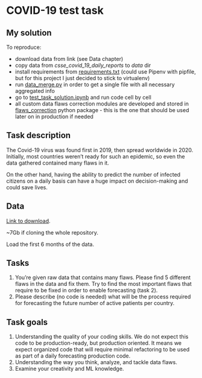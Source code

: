 # COVID-19 test task

## My solution

To reproduce:
- download data from link (see Data chapter)
- copy data from <i>csse_covid_19_daily_reports</i> to <i>data</i> dir
- install requirements from [requirements.txt](requirements.txt) 
(could use Pipenv with pipfile, but for this project I just decided to stick to virtualenv)
- run [data_merge.py](flaws_correction/data_merge.py) in order to get a single file with
all necessary aggregated info
- go to [test_task_solution.ipynb](test_task_solution.ipynb) and run code cell by cell
- all custom data flaws correction modules are developed and stored in
[flaws_correction](flaws_correction) python package - this is the one that should be used
later on in production if needed

## Task description

The Covid-19 virus was found first in 2019, 
then spread worldwide in 2020. 
Initially, most countries weren’t ready for such an 
epidemic, so even the data gathered contained many flaws
in it.

On the other hand, having the ability to predict 
the number of infected citizens on a daily basis can 
have a huge impact on decision-making and could save 
lives.

## Data

[Link to download](https://github.com/CSSEGISandData/COVID-19/tree/master/csse_covid_19_data/csse_covid_19_daily_reports).

~7Gb if cloning the whole repository.

Load the first 6 months of the data.

## Tasks

1. You’re given raw data that contains many flaws. 
Please find 5 different flaws in the data and fix them. 
Try to find the most important flaws that require 
to be fixed in order to enable forecasting (task 2).
2. Please describe (no code is needed) what will be 
the process required for forecasting the future number 
of active patients per country.

## Task goals

1. Understanding the quality of your coding skills. 
We do not expect this code to be production-ready, but production oriented. 
It means we expect organized code that will require minimal refactoring to be 
used as part of a daily forecasting production code.
2. Understanding the way you think, analyze, and tackle data flaws.
3. Examine your creativity and ML knowledge.
